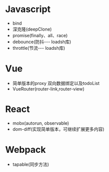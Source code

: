 # Javascript    
- bind
- 深克隆(deepClone)
- promise(finally、all、race)
- debounce(防抖--- loadsh库)
- throttle(节流--- loadsh库)
# Vue    
- 简单版本的proxy 双向数据绑定以及todoList
- VueRouter(router-link,router-view)
# React    
- mobx(autorun, observable)
- dom-diff(实现简单版本，可继续扩展更多内容)
# Webpack
- tapable(同步方法)